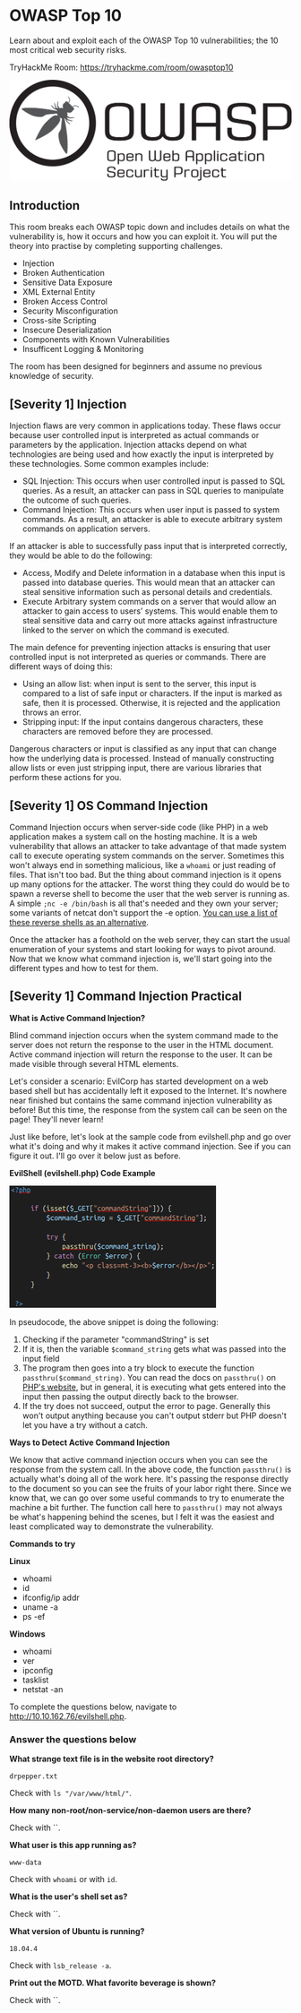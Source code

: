 # OWASP Top 10

Learn about and exploit each of the OWASP Top 10 vulnerabilities; the 10 most critical web security risks.

TryHackMe Room: <https://tryhackme.com/room/owasptop10>

![alt text](images/owasp-logo.png "Logo")

##  Introduction

This room breaks each OWASP topic down and includes details on what the vulnerability is, how it occurs and how you can exploit it. You will put the theory into practise by completing supporting challenges.

* Injection
* Broken Authentication
* Sensitive Data Exposure 
* XML External Entity 
* Broken Access Control 
* Security Misconfiguration 
* Cross-site Scripting
* Insecure Deserialization 
* Components with Known Vulnerabilities 
* Insufficent Logging & Monitoring

The room has been designed for beginners and assume no previous knowledge of security.

## [Severity 1] Injection

Injection flaws are very common in applications today. These flaws occur because user controlled input is interpreted as actual commands or parameters by the application. Injection attacks depend on what technologies are being used and how exactly the input is interpreted by these technologies. Some common examples include:

* SQL Injection: This occurs when user controlled input is passed to SQL queries. As a result, an attacker can pass in SQL queries to manipulate the outcome of such queries. 
* Command Injection: This occurs when user input is passed to system commands. As a result, an attacker is able to execute arbitrary system commands on application servers.

If an attacker is able to successfully pass input that is interpreted correctly, they would be able to do the following:

* Access, Modify and Delete information in a database when this input is passed into database queries. This would mean that an attacker can steal sensitive information such as personal details and credentials.
* Execute Arbitrary system commands on a server that would allow an attacker to gain access to users’ systems. This would enable them to steal sensitive data and carry out more attacks against infrastructure linked to the server on which the command is executed.

The main defence for preventing injection attacks is ensuring that user controlled input is not interpreted as queries or commands. There are different ways of doing this:

* Using an allow list: when input is sent to the server, this input is compared to a list of safe input or characters. If the input is marked as safe, then it is processed. Otherwise, it is rejected and the application throws an error.
* Stripping input: If the input contains dangerous characters, these characters are removed before they are processed.

Dangerous characters or input is classified as any input that can change how the underlying data is processed. Instead of manually constructing allow lists or even just stripping input, there are various libraries that perform these actions for you.

## [Severity 1] OS Command Injection

Command Injection occurs when server-side code (like PHP) in a web application makes a system call on the hosting machine.  It is a web vulnerability that allows an attacker to take advantage of that made system call to execute operating system commands on the server.  Sometimes this won't always end in something malicious, like a `whoami` or just reading of files.  That isn't too bad.  But the thing about command injection is it opens up many options for the attacker.  The worst thing they could do would be to spawn a reverse shell to become the user that the web server is running as.  A simple `;nc -e /bin/bash` is all that's needed and they own your server; some variants of netcat don't support the -e option. [You can use a list of these reverse shells as an alternative](https://github.com/swisskyrepo/PayloadsAllTheThings/blob/master/Methodology%20and%20Resources/Reverse%20Shell%20Cheatsheet.md). 

Once the attacker has a foothold on the web server, they can start the usual enumeration of your systems and start looking for ways to pivot around.  Now that we know what command injection is, we'll start going into the different types and how to test for them.

##  [Severity 1] Command Injection Practical

**What is Active Command Injection?**

Blind command injection occurs when the system command made to the server does not return the response to the user in the HTML document.  Active command injection will return the response to the user.  It can be made visible through several HTML elements. 

Let's consider a scenario: EvilCorp has started development on a web based shell but has accidentally left it exposed to the Internet.  It's nowhere near finished but contains the same command injection vulnerability as before!  But this time, the response from the system call can be seen on the page!  They'll never learn!

Just like before, let's look at the sample code from evilshell.php and go over what it's doing and why it makes it active command injection.  See if you can figure it out.  I'll go over it below just as before.

**EvilShell (evilshell.php) Code Example**

![alt text](images/command-injection-practical_001.png "Command Injection screenshot")

In pseudocode, the above snippet is doing the following:

1. Checking if the parameter "commandString" is set
2. If it is, then the variable `$command_string` gets what was passed into the input field
3. The program then goes into a try block to execute the function `passthru($command_string)`.  You can read the docs on `passthru()` on [PHP's website](https://www.php.net/manual/en/function.passthru.php), but in general, it is executing what gets entered into the input then passing the output directly back to the browser.
4. If the try does not succeed, output the error to page.  Generally this won't output anything because you can't output stderr but PHP doesn't let you have a try without a catch.

**Ways to Detect Active Command Injection**

We know that active command injection occurs when you can see the response from the system call.  In the above code, the function `passthru()` is actually what's doing all of the work here.  It's passing the response directly to the document so you can see the fruits of your labor right there.  Since we know that, we can go over some useful commands to try to enumerate the machine a bit further.  The function call here to `passthru()` may not always be what's happening behind the scenes, but I felt it was the easiest and least complicated way to demonstrate the vulnerability.  

**Commands to try**

**Linux**

* whoami
* id
* ifconfig/ip addr
* uname -a
* ps -ef

**Windows**


* whoami
* ver
* ipconfig
* tasklist
* netstat -an

To complete the questions below, navigate to http://10.10.162.76/evilshell.php.

### Answer the questions below

**What strange text file is in the website root directory?**

    drpepper.txt

Check with `ls "/var/www/html/"`.

**How many non-root/non-service/non-daemon users are there?**

    

Check with ``.

**What user is this app running as?**

    www-data

Check with `whoami` or with `id`.

**What is the user's shell set as?**

    

Check with ``.

**What version of Ubuntu is running?**

    18.04.4

Check with `lsb_release -a`.

**Print out the MOTD.  What favorite beverage is shown?**

    
Check with ``.

